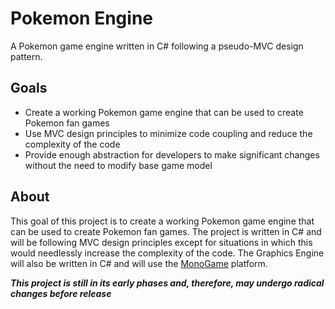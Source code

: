 # Pokemon Engine
A Pokemon game engine written in C# following a pseudo-MVC design pattern.
## Goals
* Create a working Pokemon game engine that can be used to create Pokemon fan games
* Use MVC design principles to minimize code coupling and reduce the complexity of the code
* Provide enough abstraction for developers to make significant changes without the need to modify base game model
## About
This goal of this project is to create a working Pokemon game engine that can be used to create Pokemon fan games. The project is written in C# and will be following MVC design principles except for situations in which this would needlessly increase the complexity of the code. The Graphics Engine will also be written in C# and will use the [MonoGame](http://www.monogame.net/) platform.

***This project is still in its early phases and, therefore, may undergo radical changes before release***
